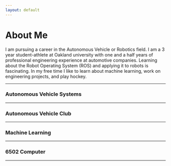 ```yaml
---
layout: default
---
```


# About Me

I am pursuing a career in the Autonomous Vehicle or Robotics field. I am a 3 year student-athlete at Oakland university with one and a half years of professional engineering experience at automotive companies. Learning about the Robot Operating System (ROS) and applying it to robots is fascinating. In my free time I like to learn about machine learning, work on engineering projects, and play hockey.

---

### Autonomous Vehicle Systems



---

### Autonomous Vehicle Club



---

### Machine Learning



---

### 6502 Computer




---


